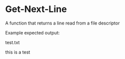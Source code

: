 # Get-Next-Line
A function that returns a line read from a file descriptor

Example expected output:

test.txt

this
is
a
test
